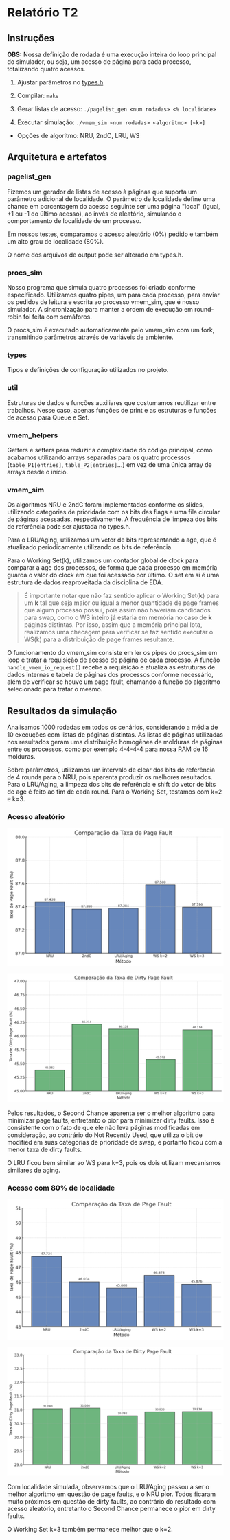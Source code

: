 # Relatório T2

## Instruções

**OBS:** Nossa definição de rodada é uma execução inteira do loop principal do simulador, ou seja, um acesso de página para cada processo, totalizando quatro acessos.

1. Ajustar parâmetros no [types.h](types.h)

2. Compilar: `make`

3. Gerar listas de acesso: `./pagelist_gen <num rodadas> <% localidade>`

4. Executar simulação: `./vmem_sim <num rodadas> <algoritmo> [<k>]`

- Opções de algoritmo: NRU, 2ndC, LRU, WS

## Arquitetura e artefatos

### pagelist_gen

Fizemos um gerador de listas de acesso à páginas que suporta um parâmetro adicional de localidade. O parâmetro de localidade define uma chance em porcentagem do acesso seguinte ser uma página "local" (igual, +1 ou -1 do último acesso), ao invés de aleatório, simulando o comportamento de localidade de um processo.

Em nossos testes, comparamos o acesso aleatório (0%) pedido e também um alto grau de localidade (80%).

O nome dos arquivos de output pode ser alterado em types.h.

### procs_sim

Nosso programa que simula quatro processos foi criado conforme especificado. Utilizamos quatro pipes, um para cada processo, para enviar os pedidos de leitura e escrita ao processo vmem_sim, que é nosso simulador. A sincronização para manter a ordem de execução em round-robin foi feita com semáforos.

O procs_sim é executado automaticamente pelo vmem_sim com um fork, transmitindo parâmetros através de variáveis de ambiente.

### types

Tipos e definições de configuração utilizados no projeto.

### util

Estruturas de dados e funções auxiliares que costumamos reutilizar entre trabalhos. Nesse caso, apenas funções de print e as estruturas e funções de acesso para Queue e Set.

### vmem_helpers

Getters e setters para reduzir a complexidade do código principal, como acabamos utilizando arrays separadas para os quatro processos (`table_P1[entries]`, `table_P2[entries]`...) em vez de uma única array de arrays desde o início.

### vmem_sim

Os algoritmos NRU e 2ndC foram implementados conforme os slides, utilizando categorias de prioridade com os bits das flags e uma fila circular de páginas acessadas, respectivamente. A frequência de limpeza dos bits de referência pode ser ajustada no types.h.

Para o LRU/Aging, utilizamos um vetor de bits representando a age, que é atualizado periodicamente utilizando os bits de referência.

Para o Working Set(k), utilizamos um contador global de clock para comparar a age dos processos, de forma que cada processo em memória guarda o valor do clock em que foi acessado por último. O set em si é uma estrutura de dados reaproveitada da disciplina de EDA.

> É importante notar que não faz sentido aplicar o Working Set(**k**) para um **k** tal que seja maior ou igual a menor quantidade de page frames que algum processo possui, pois assim não haveriam candidados para swap, como o WS inteiro já estaria em memória no caso de **k** páginas distintas. Por isso, assim que a memória principal lota, realizamos uma checagem para verificar se faz sentido executar o WS(k) para a distribuição de page frames resultante.

O funcionamento do vmem_sim consiste em ler os pipes do procs_sim em loop e tratar a requisição de acesso de página de cada processo. A função `handle_vmem_io_request()` recebe a requisição e atualiza as estruturas de dados internas e tabela de páginas dos processos conforme necessário, além de verificar se houve um page fault, chamando a função do algoritmo selecionado para tratar o mesmo.

## Resultados da simulação

Analisamos 1000 rodadas em todos os cenários, considerando a média de 10 execuções com listas de páginas distintas. As listas de páginas utilizadas nos resultados geram uma distribuição homogênea de molduras de páginas entre os processos, como por exemplo 4-4-4-4 para nossa RAM de 16 molduras.

Sobre parâmetros, utilizamos um intervalo de clear dos bits de referência de 4 rounds para o NRU, pois aparenta produzir os melhores resultados. Para o LRU/Aging, a limpeza dos bits de referência e shift do vetor de bits de age é feito ao fim de cada round. Para o Working Set, testamos com k=2 e k=3.

### Acesso aleatório

![Random access page fault rate comparison](pf_rate_random.png)

![Random access dirty page fault rate comparison](dpf_rate_random.png)

Pelos resultados, o Second Chance aparenta ser o melhor algoritmo para minimizar page faults, entretanto o pior para minimizar dirty faults. Isso é consistente com o fato de que ele não leva páginas modificadas em consideração, ao contrário do Not Recently Used, que utiliza o bit de modified em suas categorias de prioridade de swap, e portanto ficou com a menor taxa de dirty faults.

O LRU ficou bem similar ao WS para k=3, pois os dois utilizam mecanismos similares de aging.

### Acesso com 80% de localidade

![80% locality access page fault rate comparison](pf_rate_80loc.png)

![80% locality access dirty page fault rate comparison](dpf_rate_80loc.png)

Com localidade simulada, observamos que o LRU/Aging passou a ser o melhor algoritmo em questão de page faults, e o NRU pior. Todos ficaram muito próximos em questão de dirty faults, ao contrário do resultado com acesso aleatório, entretanto o Second Chance permanece o pior em dirty faults.

O Working Set k=3 também permanece melhor que o k=2.
